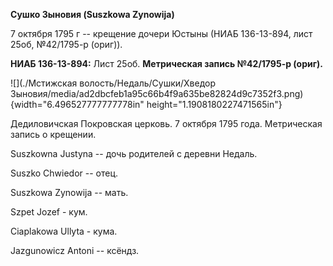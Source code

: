 **Сушко Зыновия (Suszkowa Zynowija)**

7 октября 1795 г -- крещение дочери Юстыны (НИАБ 136-13-894, лист 25об,
№42/1795-р (ориг)).

**НИАБ 136-13-894:** Лист 25об. **Метрическая запись №42/1795-р
(ориг).**

![](./Мстижская волость/Недаль/Сушки/Хведор Зыновия/media/ad2dbcfeb1a95c66b4f9a635be82824d9c7352f3.png){width="6.496527777777778in"
height="1.1908180227471565in"}

Дедиловичская Покровская церковь. 7 октября 1795 года. Метрическая
запись о крещении.

Suszkowna Justyna -- дочь родителей с деревни Нeдаль.

Suszko Chwiedor -- отец.

Suszkowa Zynowija -- мать.

Szpet Jozef - кум.

Ciaplakowa Ullyta - кума.

Jazgunowicz Antoni -- ксёндз.
